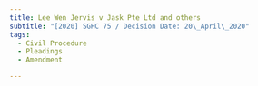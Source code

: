 ```yaml
---
title: Lee Wen Jervis v Jask Pte Ltd and others
subtitle: "[2020] SGHC 75 / Decision Date: 20\_April\_2020"
tags:
  - Civil Procedure
  - Pleadings
  - Amendment

---
```

